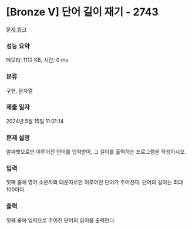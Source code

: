 # [Bronze V] 단어 길이 재기 - 2743 

[문제 링크](https://www.acmicpc.net/problem/2743) 

### 성능 요약

메모리: 1112 KB, 시간: 0 ms

### 분류

구현, 문자열

### 제출 일자

2024년 5월 15일 11:01:14

### 문제 설명

<p>알파벳으로만 이루어진 단어를 입력받아, 그 길이를 출력하는 프로그램을 작성하시오.</p>

### 입력 

 <p>첫째 줄에 영어 소문자와 대문자로만 이루어진 단어가 주어진다. 단어의 길이는 최대 100이다.</p>

### 출력 

 <p>첫째 줄에 입력으로 주어진 단어의 길이를 출력한다.</p>

